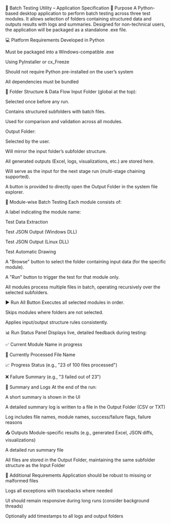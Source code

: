 🧩 Batch Testing Utility – Application Specification
📌 Purpose
A Python-based desktop application to perform batch testing across three test modules. It allows selection of folders containing structured data and outputs results with logs and summaries. Designed for non-technical users, the application will be packaged as a standalone .exe file.

💻 Platform Requirements
Developed in Python

Must be packaged into a Windows-compatible .exe

Using PyInstaller or cx_Freeze

Should not require Python pre-installed on the user’s system

All dependencies must be bundled

📂 Folder Structure & Data Flow
Input Folder (global at the top):

Selected once before any run.

Contains structured subfolders with batch files.

Used for comparison and validation across all modules.

Output Folder:

Selected by the user.

Will mirror the input folder’s subfolder structure.

All generated outputs (Excel, logs, visualizations, etc.) are stored here.

Will serve as the input for the next stage run (multi-stage chaining supported).

A button is provided to directly open the Output Folder in the system file explorer.

🧪 Module-wise Batch Testing
Each module consists of:

A label indicating the module name:

Test Data Extraction

Test JSON Output (Windows DLL)

Test JSON Output (Linux DLL)

Test Automatic Drawing

A "Browse" button to select the folder containing input data (for the specific module).

A "Run" button to trigger the test for that module only.

All modules process multiple files in batch, operating recursively over the selected subfolders.

▶️ Run All Button
Executes all selected modules in order.

Skips modules where folders are not selected.

Applies input/output structure rules consistently.

📊 Run Status Panel
Displays live, detailed feedback during testing:

✅ Current Module Name in progress

📄 Currently Processed File Name

📈 Progress Status (e.g., "23 of 100 files processed")

❌ Failure Summary (e.g., "3 failed out of 23")

📄 Summary and Logs
At the end of the run:

A short summary is shown in the UI

A detailed summary log is written to a file in the Output Folder (CSV or TXT)

Log includes file names, module names, success/failure flags, failure reasons

📤 Outputs
Module-specific results (e.g., generated Excel, JSON diffs, visualizations)

A detailed run summary file

All files are stored in the Output Folder, maintaining the same subfolder structure as the Input Folder

📎 Additional Requirements
Application should be robust to missing or malformed files

Logs all exceptions with tracebacks where needed

UI should remain responsive during long runs (consider background threads)

Optionally add timestamps to all logs and output folders
